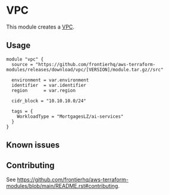 # VPC

This module creates a [VPC](https://registry.terraform.io/providers/hashicorp/aws/latest/docs/resources/vpc).

## Usage

```hcl
module "vpc" {
  source = "https://github.com/frontierhq/aws-terraform-modules/releases/download/vpc/[VERSION]/module.tar.gz//src"

  environment = var.environment
  identifier  = var.identifier
  region      = var.region

  cidr_block = "10.10.10.0/24"

  tags = {
    WorkloadType = "MortgagesLZ/ai-services"
  }
}
```

## Known issues

## Contributing

See <https://github.com/frontierhq/aws-terraform-modules/blob/main/README.rst#contributing>.
